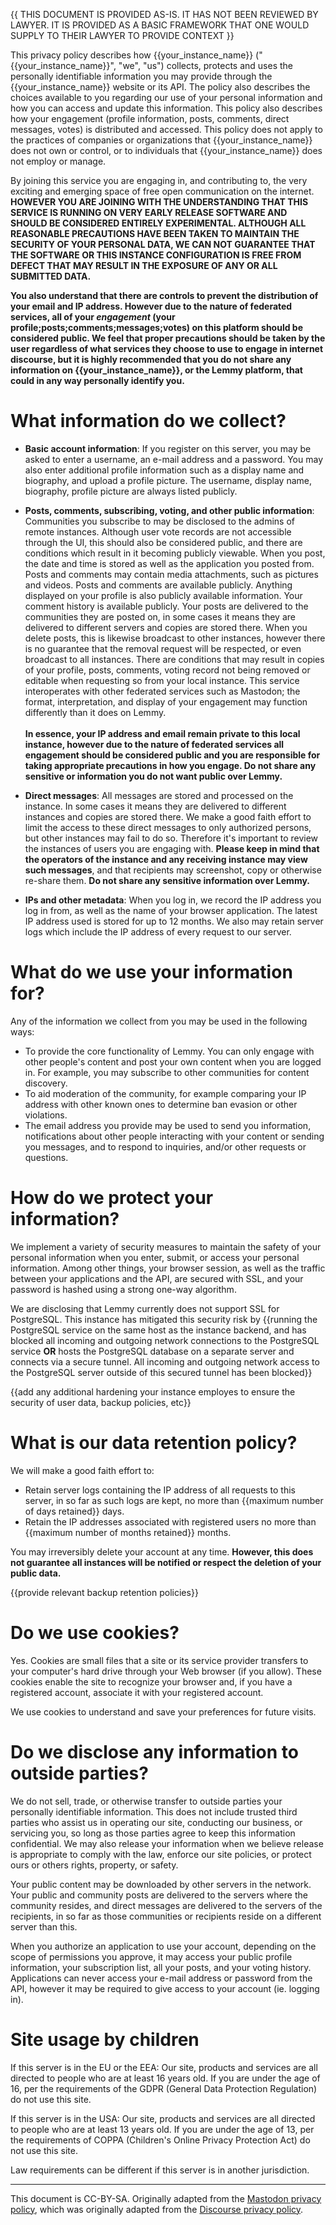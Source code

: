 {{ THIS DOCUMENT IS PROVIDED AS-IS. IT HAS NOT BEEN REVIEWED BY LAWYER. IT IS PROVIDED AS A BASIC FRAMEWORK THAT ONE WOULD SUPPLY TO THEIR LAWYER TO PROVIDE CONTEXT }}

This privacy policy describes how {{your_instance_name}} ("{{your_instance_name}}", "we", "us") collects, protects and uses the personally identifiable information you may provide through the {{your_instance_name}} website or its API. The policy also describes the choices available to you regarding our use of your personal information and how you can access and update this information. This policy also describes how your engagement (profile information, posts, comments, direct messages, votes) is distributed and accessed. This policy does not apply to the practices of companies or organizations that {{your_instance_name}} does not own or control, or to individuals that {{your_instance_name}} does not employ or manage.

By joining this service you are engaging in, and contributing to, the very exciting and emerging space of free open communication on the internet. **HOWEVER YOU ARE JOINING WITH THE UNDERSTANDING THAT THIS SERVICE IS RUNNING ON VERY EARLY RELEASE SOFTWARE AND SHOULD BE CONSIDERED ENTIRELY EXPERIMENTAL. ALTHOUGH ALL REASONABLE PRECAUTIONS HAVE BEEN TAKEN TO MAINTAIN THE SECURITY OF YOUR PERSONAL DATA, WE CAN NOT GUARANTEE THAT THE SOFTWARE OR THIS INSTANCE CONFIGURATION IS FREE FROM DEFECT THAT MAY RESULT IN THE EXPOSURE OF ANY OR ALL SUBMITTED DATA.**

**You also understand that there are controls to prevent the distribution of your email and IP address. However due to the nature of federated services, all of your *engagement* (your profile;posts;comments;messages;votes) on this platform should be considered public. We feel that proper precautions should be taken by the user regardless of what services they choose to use to engage in internet discourse, but it is highly recommended that you do not share any information on {{your_instance_name}}, or the Lemmy platform, that could in any way personally identify you.**


# **What information do we collect?**



* **Basic account information**: If you register on this server, you may be asked to enter a username, an e-mail address and a password. You may also enter additional profile information such as a display name and biography, and upload a profile picture. The username, display name, biography, profile picture are always listed publicly.
* **Posts, comments, subscribing, voting, and other public information**: Communities you subscribe to may be disclosed to the admins of remote instances. Although user vote records are not accessible through the UI, this should also be considered public, and there are conditions which result in it becoming publicly viewable. When you post, the date and time is stored as well as the application you posted from. Posts and comments may contain media attachments, such as pictures and videos. Posts and comments are available publicly. Anything displayed on your profile is also publicly available information. Your comment history is available publicly. Your posts are delivered to the communities they are posted on, in some cases it means they are delivered to different servers and copies are stored there. When you delete posts, this is likewise broadcast to other instances, however there is no guarantee that the removal request will be respected, or even broadcast to all instances. There are conditions that may result in copies of your profile, posts, comments, voting record not being removed or editable when requesting so from your local instance. This service interoperates with other federated services such as Mastodon; the format, interpretation, and display of your engagement may function differently than it does on Lemmy. \
 \
**In essence, your IP address and email remain private to this local instance, however due to the nature of federated services all engagement should be considered public and you are responsible for taking appropriate precautions in how you engage. Do not share any sensitive or information you do not want public over Lemmy.** 
  
* **Direct messages**: All messages are stored and processed on the instance. In some cases it means they are delivered to different instances and copies are stored there. We make a good faith effort to limit the access to these direct messages to only authorized persons, but other instances may fail to do so. Therefore it's important to review the instances of users you are engaging with. **Please keep in mind that the operators of the instance and any receiving instance may view such messages**, and that recipients may screenshot, copy or otherwise re-share them. **Do not share any sensitive information over Lemmy.**
* **IPs and other metadata**: When you log in, we record the IP address you log in from, as well as the name of your browser application. The latest IP address used is stored for up to 12 months. We also may retain server logs which include the IP address of every request to our server.


# **What do we use your information for?**

Any of the information we collect from you may be used in the following ways:



* To provide the core functionality of Lemmy. You can only engage with other people's content and post your own content when you are logged in. For example, you may subscribe to other communities for content discovery.
* To aid moderation of the community, for example comparing your IP address with other known ones to determine ban evasion or other violations.
* The email address you provide may be used to send you information, notifications about other people interacting with your content or sending you messages, and to respond to inquiries, and/or other requests or questions.


# **How do we protect your information?**

We implement a variety of security measures to maintain the safety of your personal information when you enter, submit, or access your personal information. Among other things, your browser session, as well as the traffic between your applications and the API, are secured with SSL, and your password is hashed using a strong one-way algorithm. 

We are disclosing that Lemmy currently does not support SSL for PostgreSQL. This instance has mitigated this security risk by {{running the PostgreSQL service on the same host as the instance backend, and has blocked all incoming and outgoing network connections to the PostgreSQL service **OR** hosts the PostgreSQL database on a separate server and connects via a secure tunnel. All incoming and outgoing network access to the PostgreSQL server outside of this secured tunnel has been blocked}}

{{add any additional hardening your instance employes to ensure the security of user data, backup policies, etc}}


# **What is our data retention policy?**

We will make a good faith effort to:



* Retain server logs containing the IP address of all requests to this server, in so far as such logs are kept, no more than {{maximum number of days retained}} days.
* Retain the IP addresses associated with registered users no more than {{maximum number of months retained}} months.

You may irreversibly delete your account at any time. **However, this does not guarantee all instances will be notified or respect the deletion of your public data.**

{{provide relevant backup retention policies}}


# **Do we use cookies?**

Yes. Cookies are small files that a site or its service provider transfers to your computer's hard drive through your Web browser (if you allow). These cookies enable the site to recognize your browser and, if you have a registered account, associate it with your registered account.

We use cookies to understand and save your preferences for future visits.


# **Do we disclose any information to outside parties?**

We do not sell, trade, or otherwise transfer to outside parties your personally identifiable information. This does not include trusted third parties who assist us in operating our site, conducting our business, or servicing you, so long as those parties agree to keep this information confidential. We may also release your information when we believe release is appropriate to comply with the law, enforce our site policies, or protect ours or others rights, property, or safety.

Your public content may be downloaded by other servers in the network. Your public and community posts are delivered to the servers where the community resides, and direct messages are delivered to the servers of the recipients, in so far as those communities or recipients reside on a different server than this.

When you authorize an application to use your account, depending on the scope of permissions you approve, it may access your public profile information, your subscription list, all your posts, and your voting history. Applications can never access your e-mail address or password from the API, however it may be required to give access to your account (ie. logging in).


# **Site usage by children**

If this server is in the EU or the EEA: Our site, products and services are all directed to people who are at least 16 years old. If you are under the age of 16, per the requirements of the GDPR (General Data Protection Regulation) do not use this site.

If this server is in the USA: Our site, products and services are all directed to people who are at least 13 years old. If you are under the age of 13, per the requirements of COPPA (Children's Online Privacy Protection Act) do not use this site.

Law requirements can be different if this server is in another jurisdiction.


---

This document is CC-BY-SA. Originally adapted from the [Mastodon privacy policy](https://mastodon.social/privacy-policy), which was originally adapted from the [Discourse privacy policy](https://github.com/discourse/discourse).
 
